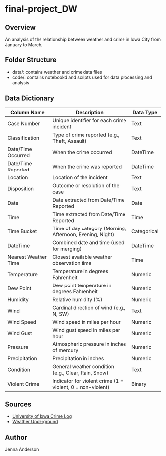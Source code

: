 # final-project_DW

## Overview
An analysis of the relationship between weather and crime in Iowa City from January to March.

## Folder Structure
- data/: contains weather and crime data files
- code/: contains notebookd and scripts used for data processing and analysis

## Data Dictionary

| Column Name        | Description                                                                 | Data Type   |
|--------------------|-----------------------------------------------------------------------------|-------------|
| Case Number         | Unique identifier for each crime incident                                  | Text        |
| Classification      | Type of crime reported (e.g., Theft, Assault)                              | Text        |
| Date/Time Occurred  | When the crime occurred                                                     | DateTime    |
| Date/Time Reported  | When the crime was reported                                                 | DateTime    |
| Location            | Location of the incident                                                    | Text        |
| Disposition         | Outcome or resolution of the case                                           | Text        |
| Date                | Date extracted from Date/Time Reported                                      | Date        |
| Time                | Time extracted from Date/Time Reported                                      | Time        |
| Time Bucket         | Time of day category (Morning, Afternoon, Evening, Night)                   | Categorical |
| DateTime            | Combined date and time (used for merging)                                   | DateTime    |
| Nearest Weather Time| Closest available weather observation time                                  | Time        |
| Temperature         | Temperature in degrees Fahrenheit                                           | Numeric     |
| Dew Point           | Dew point temperature in degrees Fahrenheit                                 | Numeric     |
| Humidity            | Relative humidity (%)                                                       | Numeric     |
| Wind                | Cardinal direction of wind (e.g., N, SW)                                    | Text        |
| Wind Speed          | Wind speed in miles per hour                                                | Numeric     |
| Wind Gust           | Wind gust speed in miles per hour                                           | Numeric     |
| Pressure            | Atmospheric pressure in inches of mercury                                   | Numeric     |
| Precipitation       | Precipitation in inches                                                     | Numeric     |
| Condition           | General weather condition (e.g., Clear, Rain, Snow)                         | Text        |
| Violent Crime       | Indicator for violent crime (1 = violent, 0 = non-violent)                  | Binary      |


## Sources
- [University of Iowa Crime Log](https://safety.uiowa.edu/crime-log#accordion-item-2146-3)
- [Weather Underground](https://www.wunderground.com/history/daily/us/ia/iowa-city)

## Author
Jenna Anderson  

